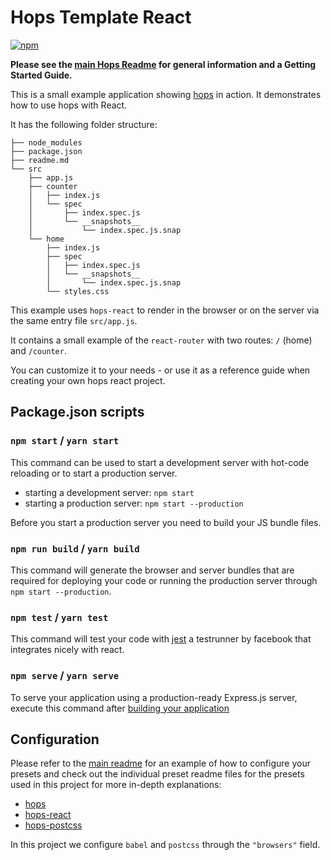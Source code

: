 # Hops Template React

[![npm](https://img.shields.io/npm/v/hops-template-react.svg)](https://www.npmjs.com/package/hops-template-react)

**Please see the [main Hops Readme](../../DOCUMENTATION.md) for general information and a Getting Started Guide.**

This is a small example application showing [hops](../../DOCUMENTATION.md) in action. It demonstrates how to use hops with React.

It has the following folder structure:

```
├── node_modules
├── package.json
├── readme.md
└── src
    ├── app.js
    ├── counter
    │   ├── index.js
    │   └── spec
    │       ├── index.spec.js
    │       └── __snapshots__
    │           └── index.spec.js.snap
    └── home
        ├── index.js
        ├── spec
        │   ├── index.spec.js
        │   └── __snapshots__
        │       └── index.spec.js.snap
        └── styles.css
```

This example uses `hops-react` to render in the browser or on the server via the same entry file `src/app.js`.

It contains a small example of the `react-router` with two routes: `/` (home) and `/counter`.

You can customize it to your needs - or use it as a reference guide when creating your own hops react project.

## Package.json scripts

### `npm start` / `yarn start`

This command can be used to start a development server with hot-code reloading or to start a production server.

- starting a development server: `npm start`
- starting a production server: `npm start --production`

Before you start a production server you need to build your JS bundle files.

### `npm run build` / `yarn build`

This command will generate the browser and server bundles that are required for deploying your code or running the production server through `npm start --production`.

### `npm test` / `yarn test`

This command will test your code with [jest](https://facebook.github.io/jest/) a testrunner by facebook that integrates nicely with react.

### `npm serve` / `yarn serve`

To serve your application using a production-ready Express.js server, execute this command after [building your application](#npm-run-build--yarn-build)

## Configuration

Please refer to the [main readme](../../DOCUMENTATION.md#presets) for an example of how to configure your presets and check out the individual preset readme files for the presets used in this project for more in-depth explanations:

- [hops](../hops)
- [hops-react](../react)
- [hops-postcss](../postcss)

In this project we configure `babel` and `postcss` through the `"browsers"` field.
